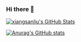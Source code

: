 ### Hi there 👋

<!--
**xiangsanliu/xiangsanliu** is a ✨ _special_ ✨ repository because its `README.md` (this file) appears on your GitHub profile.

Here are some ideas to get you started:

- 🔭 I’m currently working on ...
- 🌱 I’m currently learning ...
- 👯 I’m looking to collaborate on ...
- 🤔 I’m looking for help with ...
- 💬 Ask me about ...
- 📫 How to reach me: ...
- 😄 Pronouns: ...
- ⚡ Fun fact: ...
-->

[![xiangsanliu's GitHub Stats](https://github-readme-stats.vercel.app/api?username=xiangsanliu&show_icons=true&hide=contribs,prs&include_all_commits=true&bg_color=30,fcb590,e46454&title_color=fff&text_color=fff&icon_color=fff)](https://github.com/anuraghazra/github-readme-stats)

[![Anurag's GitHub stats](https://github-readme-stats.vercel.app/api?username=xiangsanliu&count_private=true)](https://github.com/anuraghazra/github-readme-stats)
